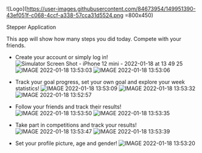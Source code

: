 ![Logo](https://user-images.githubusercontent.com/84673954/149951390-43ef051f-c068-4ccf-a338-57cca31d5524.png =800x450)

Stepper Application

This app will show how many steps you did today. Compete with your friends.

- Create your account or simply log in!
![Simulator Screen Shot - iPhone 12 mini - 2022-01-18 at 13 49 25](https://user-images.githubusercontent.com/84673954/149925522-d132a67c-ea8a-4b17-b02c-fb1ca3a47a02.png)
![IMAGE 2022-01-18 13:53:03](https://user-images.githubusercontent.com/84673954/149925543-ac3bbc32-20eb-445f-ae8d-9cd670db5fd1.jpg)
![IMAGE 2022-01-18 13:53:06](https://user-images.githubusercontent.com/84673954/149925547-e3744fb8-711e-44e7-9044-05bc1408f0d1.jpg)

- Track your goal progress, set your own goal and explore your week statistics!
![IMAGE 2022-01-18 13:53:09](https://user-images.githubusercontent.com/84673954/149926387-033a7311-97c7-4a19-9627-0d50344c6cc6.jpg)
![IMAGE 2022-01-18 13:53:32](https://user-images.githubusercontent.com/84673954/149926418-e46e1992-7731-400f-8ed4-006521ee612d.jpg)
![IMAGE 2022-01-18 13:52:57](https://user-images.githubusercontent.com/84673954/149926388-1d600900-e8a8-44c6-a9af-fb5c43a9779f.jpg)

- Follow your friends and track their results!
![IMAGE 2022-01-18 13:53:50](https://user-images.githubusercontent.com/84673954/149926508-1f5f1a7e-dac8-48dd-a908-d57bf8b042d2.jpg)
![IMAGE 2022-01-18 13:53:35](https://user-images.githubusercontent.com/84673954/149926532-12cc9e93-01ba-4b27-bbaa-881b1374a29e.jpg)

- Take part in competitions and track your results!
![IMAGE 2022-01-18 13:53:47](https://user-images.githubusercontent.com/84673954/149926762-0865e30b-e5f5-40b0-afa8-a1f4b41d0722.jpg)
![IMAGE 2022-01-18 13:53:39](https://user-images.githubusercontent.com/84673954/149926761-f23eb578-583f-4263-a90d-8fdeb346e839.jpg)

- Set your profile picture, age and gender!
![IMAGE 2022-01-18 13:53:20](https://user-images.githubusercontent.com/84673954/149926823-1cddb8cd-dbd6-411a-bda6-82fd178b3e5e.jpg)
